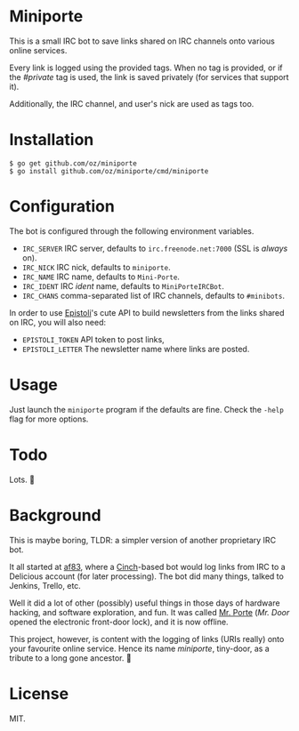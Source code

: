 # Miniporte

This is a small IRC bot to save links shared on IRC channels onto various
online services.

Every link is logged using the provided tags. When no tag is provided, or if
the *#private* tag is used, the link is saved privately (for services that
support it).

Additionally, the IRC channel, and user's nick are used as tags too.

# Installation

```
$ go get github.com/oz/miniporte
$ go install github.com/oz/miniporte/cmd/miniporte
```

# Configuration

The bot is configured through the following environment variables.

- `IRC_SERVER` IRC server, defaults to `irc.freenode.net:7000` (SSL is
  *always* on).
- `IRC_NICK` IRC nick, defaults to `miniporte`.
- `IRC_NAME` IRC name, defaults to `Mini-Porte`.
- `IRC_IDENT` IRC *ident* name, defaults to `MiniPorteIRCBot`.
- `IRC_CHANS` comma-separated list of IRC channels, defaults to `#minibots`.

In order to use [Epistoli][epistoli]'s cute API to build newsletters
from the links shared on IRC, you will also need:

- `EPISTOLI_TOKEN` API token to post links,
- `EPISTOLI_LETTER` The newsletter name where links are posted.

[epistoli]: https://episto.li

# Usage

Just launch the `miniporte` program if the defaults are fine. Check the `-help`
flag for more options.

# Todo

Lots. :muscle:

# Background

This is maybe boring, TLDR: a simpler version of another proprietary IRC bot.

It all started at [af83][af83], where a [Cinch][cinch]-based bot would log
links from IRC to a Delicious account (for later processing). The bot did many
things, talked to Jenkins, Trello, etc.

Well it did a lot of other (possibly) useful things in those days of hardware
hacking, and software exploration, and fun. It was called [Mr. Porte][mr-porte]
(*Mr. Door* opened the electronic front-door lock), and it is now offline.

This project, however, is content with the logging of links (URIs really) onto
your favourite online service. Hence its name *miniporte*, tiny-door, as a
tribute to a long gone ancestor. :door:

[af83]: http://af83.com
[cinch]: https://github.com/cinchrb/cinch
[mr-porte]: https://episto.li/profile/les-pepitos/mr-porte

# License

MIT.
